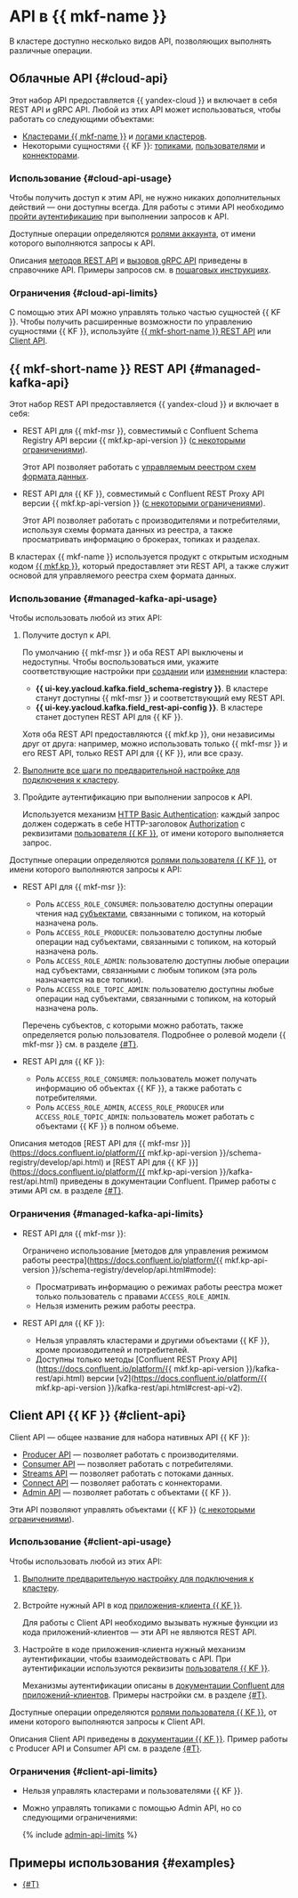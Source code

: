 # API в {{ mkf-name }}

В кластере доступно несколько видов API, позволяющих выполнять различные операции.

## Облачные API {#cloud-api}

Этот набор API предоставляется {{ yandex-cloud }} и включает в себя REST API и gRPC API. Любой из этих API может использоваться, чтобы работать со следующими объектами:

* [Кластерами {{ mkf-name }}](../operations/index.md#clusters) и [логами кластеров](../operations/cluster-logs.md).
* Некоторыми сущностями {{ KF }}: [топиками](../operations/cluster-topics.md), [пользователями](../operations/cluster-accounts.md) и [коннекторами](../operations/cluster-connector.md).

### Использование {#cloud-api-usage}

Чтобы получить доступ к этим API, не нужно никаких дополнительных действий — они доступны всегда. Для работы с этими API необходимо [пройти аутентификацию](../api-ref/authentication.md) при выполнении запросов к API.

Доступные операции определяются [ролями аккаунта](../security/index.md), от имени которого выполняются запросы к API.

Описания [методов REST API](../api-ref/index.md) и [вызовов gRPC API](../api-ref/grpc/index.md) приведены в справочнике API. Примеры запросов см. в [пошаговых инструкциях](../operations/index.md).

### Ограничения {#cloud-api-limits}

С помощью этих API можно управлять только частью сущностей {{ KF }}. Чтобы получить расширенные возможности по управлению сущностями {{ KF }}, используйте [{{ mkf-short-name }} REST API](#managed-kafka-api) или [Client API](#client-api).

## {{ mkf-short-name }} REST API {#managed-kafka-api}

Этот набор REST API предоставляется {{ yandex-cloud }} и включает в себя:

* REST API для {{ mkf-msr }}, совместимый с Confluent Schema Registry API версии {{ mkf.kp-api-version }} ([с некоторыми ограничениями](#managed-kafka-api-limits)).

    Этот API позволяет работать с [управляемым реестром схем формата данных](./managed-schema-registry.md).

* REST API для {{ KF }}, совместимый с Confluent REST Proxy API версии {{ mkf.kp-api-version }} ([с некоторыми ограничениями](#managed-kafka-api-limits)).

    Этот API позволяет работать с производителями и потребителями, используя схемы формата данных из реестра, а также просматривать информацию о брокерах, топиках и разделах.

В кластерах {{ mkf-name }} используется продукт с открытым исходным кодом [{{ mkf.kp }}](https://www.karapace.io/), который предоставляет эти REST API, а также служит основой для управляемого реестра схем формата данных.

### Использование {#managed-kafka-api-usage}

Чтобы использовать любой из этих API:

1. Получите доступ к API.

    По умолчанию {{ mkf-msr }} и оба REST API выключены и недоступны. Чтобы воспользоваться ими, укажите соответствующие настройки при [создании](../operations/cluster-create.md) или [изменении](../operations/cluster-update.md) кластера:

    * **{{ ui-key.yacloud.kafka.field_schema-registry }}**. В кластере станут доступны {{ mkf-msr }} и соответствующий ему REST API.
    * **{{ ui-key.yacloud.kafka.field_rest-api-config }}**. В кластере станет доступен REST API для {{ KF }}.

    Хотя оба REST API предоставляются {{ mkf.kp }}, они независимы друг от друга: например, можно использовать только {{ mkf-msr }} и его REST API, только REST API для {{ KF }}, или все сразу.

1. [Выполните все шаги по предварительной настройке для подключения к кластеру](../operations/connect/index.md).

1. Пройдите аутентификацию при выполнении запросов к API.

    Используется механизм [HTTP Basic Authentication](https://developer.mozilla.org/ru-RU/docs/Web/HTTP/Authentication#базовая_basic_схема_аутентификации): каждый запрос должен содержать в себе HTTP-заголовок [Authorization](https://developer.mozilla.org/ru-RU/docs/Web/HTTP/Headers/Authorization) с реквизитами [пользователя {{ KF }}](../operations/cluster-accounts.md), от имени которого выполняется запрос.

Доступные операции определяются [ролями пользователя {{ KF }}](../operations/cluster-accounts.md), от имени которого выполняются запросы к API:

* REST API для {{ mkf-msr }}:

    * Роль `ACCESS_ROLE_CONSUMER`: пользователю доступны операции чтения над [субъектами](./managed-schema-registry.md#subjects), связанными с топиком, на который назначена роль.
    * Роль `ACCESS_ROLE_PRODUCER`: пользователю доступны любые операции над субъектами, связанными с топиком, на который назначена роль.
    * Роль `ACCESS_ROLE_ADMIN`: пользователю доступны любые операции над субъектами, связанными с любым топиком (эта роль назначается на все топики).
    * Роль `ACCESS_ROLE_TOPIC_ADMIN`: пользователю доступны любые операции над субъектами, связанными с топиком, на который назначена роль.

    Перечень субъектов, с которыми можно работать, также определяется ролью пользователя. Подробнее о ролевой модели {{ mkf-msr }} см. в разделе [{#T}](./managed-schema-registry.md).

* REST API для {{ KF }}:

    * Роль `ACCESS_ROLE_CONSUMER`: пользователь может получать информацию об объектах {{ KF }}, а также работать с потребителями.
    * Роль `ACCESS_ROLE_ADMIN`, `ACCESS_ROLE_PRODUCER` или `ACCESS_ROLE_TOPIC_ADMIN`: пользователь может работать с объектами {{ KF }} в полном объеме.

Описания методов [REST API для {{ mkf-msr }}](https://docs.confluent.io/platform/{{ mkf.kp-api-version }}/schema-registry/develop/api.html) и [REST API для {{ KF }}](https://docs.confluent.io/platform/{{ mkf.kp-api-version }}/kafka-rest/api.html) приведены в документации Confluent. Пример работы с этими API см. в разделе [{#T}](../tutorials/managed-schema-registry-rest.md).

### Ограничения {#managed-kafka-api-limits}

* REST API для {{ mkf-msr }}:

    Ограничено использование [методов для управления режимом работы реестра](https://docs.confluent.io/platform/{{ mkf.kp-api-version }}/schema-registry/develop/api.html#mode):

    * Просматривать информацию о режимах работы реестра может только пользователь с правами `ACCESS_ROLE_ADMIN`.
    * Нельзя изменить режим работы реестра.

* REST API для {{ KF }}:

    * Нельзя управлять кластерами и другими объектами {{ KF }}, кроме производителей и потребителей.
    * Доступны только методы [Confluent REST Proxy API](https://docs.confluent.io/platform/{{ mkf.kp-api-version }}/kafka-rest/api.html) версии [v2](https://docs.confluent.io/platform/{{ mkf.kp-api-version }}/kafka-rest/api.html#crest-api-v2).

## Client API {{ KF }} {#client-api}

Client API — общее название для набора нативных API {{ KF }}:

* [Producer API](https://kafka.apache.org/documentation/#producerapi) — позволяет работать с производителями.
* [Consumer API](https://kafka.apache.org/documentation/#consumerapi) — позволяет работать с потребителями.
* [Streams API](https://kafka.apache.org/documentation/#streamsapi) — позволяет работать с потоками данных.
* [Connect API](https://kafka.apache.org/documentation/#connectapi) — позволяет работать с коннекторами.
* [Admin API](https://kafka.apache.org/documentation/#adminapi) — позволяет работать с объектами {{ KF }}.

Эти API позволяют управлять объектами {{ KF }} ([с некоторыми ограничениями](#client-api-limits)).

### Использование {#client-api-usage}

Чтобы использовать любой из этих API:

1. [Выполните предварительную настройку для подключения к кластеру](../operations/connect/index.md).

1. Встройте нужный API в код [приложения-клиента {{ KF }}](../operations/connect/code-examples.md).

    Для работы с Client API необходимо вызывать нужные функции из кода приложений-клиентов — эти API не являются REST API.

1. Настройте в коде приложения-клиента нужный механизм аутентификации, чтобы взаимодействовать с API. При аутентификации используются реквизиты [пользователя {{ KF }}](../operations/cluster-accounts.md).

    Механизмы аутентификации описаны в [документации Confluent для приложений-клиентов](https://docs.confluent.io/kafka-client/overview.html). Примеры настройки см. в разделе [{#T}](../operations/connect/code-examples.md).

Доступные операции определяются [ролями пользователя {{ KF }}](../operations/cluster-accounts.md), от имени которого выполняются запросы к Client API.

Описания Client API приведены в [документации {{ KF }}](https://kafka.apache.org/documentation/#api). Пример работы с Producer API и Consumer API см. в разделе [{#T}](../tutorials/managed-schema-registry.md).

### Ограничения {#client-api-limits}

* Нельзя управлять кластерами и пользователями {{ KF }}.
* Можно управлять топиками с помощью Admin API, но со следующими ограничениями:

    {% include [admin-api-limits](../../_includes/mdb/mkf/admin-api-limits.md) %}


## Примеры использования {#examples}

* [{#T}](../tutorials/managed-schema-registry-rest.md)